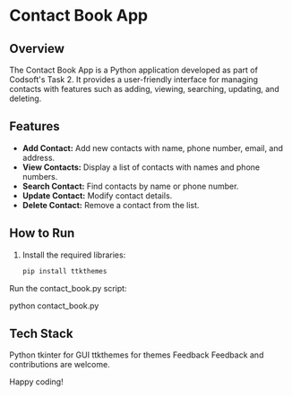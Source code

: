 # Contact Book App

## Overview

The Contact Book App is a Python application developed as part of Codsoft's Task 2. It provides a user-friendly interface for managing contacts with features such as adding, viewing, searching, updating, and deleting.

## Features

- **Add Contact:** Add new contacts with name, phone number, email, and address.
- **View Contacts:** Display a list of contacts with names and phone numbers.
- **Search Contact:** Find contacts by name or phone number.
- **Update Contact:** Modify contact details.
- **Delete Contact:** Remove a contact from the list.

## How to Run

1. Install the required libraries:

   ```bash
   pip install ttkthemes
Run the contact_book.py script:

python contact_book.py

## Tech Stack
Python
tkinter for GUI
ttkthemes for themes
Feedback
Feedback and contributions are welcome.

Happy coding!
